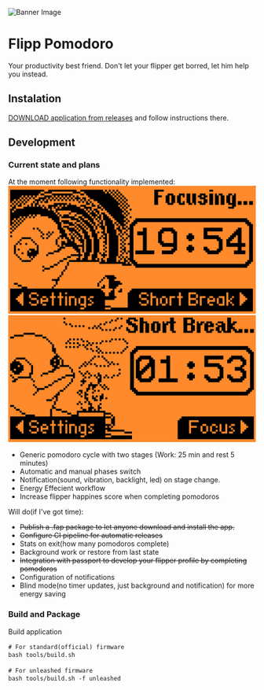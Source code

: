 ![Banner Image](docs/generic-screenshot.png)
# Flipp Pomodoro

Your productivity best friend. Don't let your flipper get borred, let him help you instead.

## Instalation

[DOWNLOAD application from releases](https://github.com/Th3Un1q3/flipp_pomodoro/releases) and follow instructions there.

## Development

### Current state and plans

At the moment following functionality implemented:
![Working Screen](docs/working.png)
![Resting Screen](docs/resting.png)
* Generic pomodoro cycle with two stages (Work: 25 min and rest 5 minutes)
* Automatic and manual phases switch
* Notification(sound, vibration, backlight, led) on stage change.
* Energy Effecient workflow
* Increase flipper happines score when completing pomodoros

Will do(if I've got time):
* ~~Publish a .fap package to let anyone download and install the app.~~
* ~~Configure CI pipeline for automatic releases~~
* Stats on exit(how many pomodoros complete)
* Background work or restore from last state
* ~~Integration with passport to develop your flipper profile by completing pomodoros~~
* Configuration of notifications
* Blind mode(no timer updates, just background and notification) for more energy saving

###  Build and Package
Build application
```shell
# For standard(official) firmware
bash tools/build.sh

# For unleashed firmware
bash tools/build.sh -f unleashed 
```
